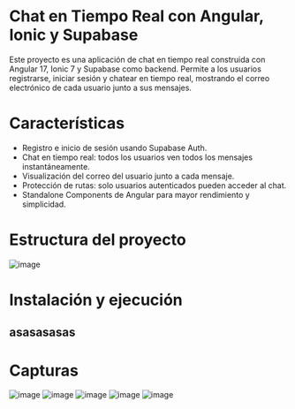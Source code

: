 # Chat en Tiempo Real con Angular, Ionic y Supabase
Este proyecto es una aplicación de chat en tiempo real construida con Angular 17, Ionic 7 y 
Supabase como backend. Permite a los usuarios registrarse, iniciar sesión y chatear en tiempo real,
mostrando el correo electrónico de cada usuario junto a sus mensajes.

# Características
  * Registro e inicio de sesión usando Supabase Auth.
  * Chat en tiempo real: todos los usuarios ven todos los mensajes instantáneamente.
  * Visualización del correo del usuario junto a cada mensaje.
  * Protección de rutas: solo usuarios autenticados pueden acceder al chat.
  * Standalone Components de Angular para mayor rendimiento y simplicidad.

# Estructura del proyecto
![image](https://github.com/user-attachments/assets/b753be19-2791-4c40-beaa-7fef97209e3e)


# Instalación y ejecución
## asasasasas

  
# Capturas
![image](https://github.com/user-attachments/assets/09e4de94-36b8-454e-ac9d-b8269d2476db)
![image](https://github.com/user-attachments/assets/bd55ee63-eea1-4b6e-a5c1-2fc3ecafe17f)
![image](https://github.com/user-attachments/assets/5d51270c-eae2-40fb-920b-35b5084f2fec)
![image](https://github.com/user-attachments/assets/a087708b-9c1e-4b3f-ab5f-79fafd1b500c)
![image](https://github.com/user-attachments/assets/ec4cba67-e1a1-4994-9573-4f4c9a90f75f)




